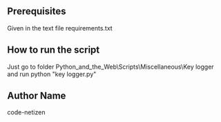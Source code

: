 ## Prerequisites
Given in the text file requirements.txt

## How to run the script
Just go to folder Python_and_the_Web\Scripts\Miscellaneous\Key logger and run python "key logger.py"


## Author Name
code-netizen
